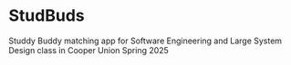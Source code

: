 # StudBuds
Studdy Buddy matching app for Software Engineering and Large System Design class in Cooper Union Spring 2025
